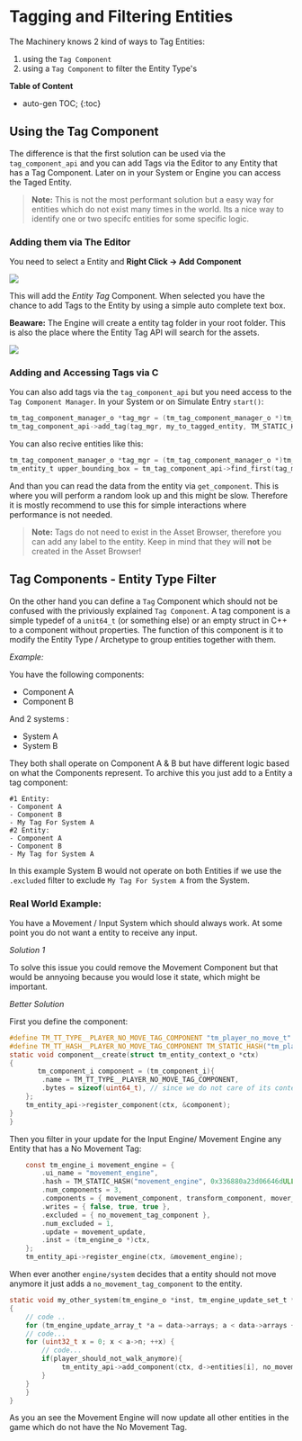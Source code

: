 # Tagging and Filtering Entities

The Machinery knows 2 kind of ways to Tag Entities:

1. using the `Tag Component`
2. using a `Tag Component` to filter the Entity Type's



**Table of Content**

* auto-gen TOC;
{:toc}
## Using the Tag Component

The difference is that the first solution can be used via the `tag_component_api` and you can add Tags via the Editor to any Entity that has a Tag Component. Later on in your System or Engine you can access the Taged Entity.

> **Note:** This is not the most performant solution but a easy way for entities which do not exist many times in the world. Its a nice way to identify one or two specifc entities for some specific logic.

### Adding them via The Editor

You need to select a Entity and **Right Click -> Add Component**

![](https://www.dropbox.com/s/x6pntlc4u0vw9pa/tm_guide_entity_tag_add_component.png?dl=1)

This will add the *Entity Tag* Component. When selected you have the chance to add Tags to the Entity by using a simple auto complete text box. 

**Beaware:** The Engine will create a entity tag folder in your root folder. This is also the place where the Entity Tag API will search for the assets.

![](https://www.dropbox.com/s/ve5lr0e0qcs221e/tm_guide_entity_tag.png?dl=1)

### Adding and Accessing Tags via C

You can also add tags via the `tag_component_api` but you need access to the `Tag Component Manager`. In your System or on Simulate Entry `start()`:

```c
tm_tag_component_manager_o *tag_mgr = (tm_tag_component_manager_o *)tm_entity_api->component_manager(ctx, tag_component);
tm_tag_component_api->add_tag(tag_mgr, my_to_tagged_entity, TM_STATIC_HASH("player", 0xafff68de8a0598dfULL));
```

You can also recive entities like this:

```c
tm_tag_component_manager_o *tag_mgr = (tm_tag_component_manager_o *)tm_entity_api->component_manager(ctx, tag_component);
tm_entity_t upper_bounding_box = tm_tag_component_api->find_first(tag_mgr, TM_STATIC_HASH("upper_bounding_box", 0x1afc9d34ecb740ecULL));
```

And than you can read the data from the entity via `get_component`. This is where you will perform a random look up and this might be slow. Therefore it is mostly recommend to use this for simple interactions where performance is not needed.

> **Note:** Tags do not need to exist in the Asset Browser, therefore you can add any label to the entity. Keep in mind that they will **not** be created in the Asset Browser!



## Tag Components - Entity Type Filter

On the other hand you can define a `Tag` Component which should not be confused with the priviously explained `Tag Component`. A tag component is a simple typedef of a `unit64_t` (or something else) or an empty struct in C++ to a component without properties. The function of this component is it to modify the Entity Type / Archetype to group entities together with them.

*Example:*

You have the following components:

- Component A
- Component B

And 2 systems :

- System A 
- System B

They both shall operate on Component A & B but have different logic based on what the Components represent. To archive this you just add to a Entity a tag component:

```
#1 Entity:
- Component A
- Component B
- My Tag For System A
#2 Entity:
- Component A
- Component B
- My Tag for System A
```

In this example System B would not operate on both Entities if we use the `.excluded` filter to exclude `My Tag For System A` from the System.

### Real World Example:

You have a Movement / Input System which should always work. At some point you do not want a entity to receive any input. 

*Solution 1*

To solve this issue you could remove the Movement Component but that would be annyoing because you would lose it state, which might be important.

*Better Solution*

First you define the component:

```c
#define TM_TT_TYPE__PLAYER_NO_MOVE_TAG_COMPONENT "tm_player_no_move_t"
#define TM_TT_HASH__PLAYER_NO_MOVE_TAG_COMPONENT TM_STATIC_HASH("tm_player_no_move_t", 0xc58cb6ade683ca88ULL)
static void component__create(struct tm_entity_context_o *ctx)
{
       tm_component_i component = (tm_component_i){
        .name = TM_TT_TYPE__PLAYER_NO_MOVE_TAG_COMPONENT,
        .bytes = sizeof(uint64_t), // since we do not care of its content we can just pick any 8 byte type
    };
    tm_entity_api->register_component(ctx, &component);
}
}
```

Then you filter in your update for the Input Engine/ Movement Engine any Entity that has a No Movement Tag:

```c
    const tm_engine_i movement_engine = {
        .ui_name = "movement_engine",
        .hash = TM_STATIC_HASH("movement_engine", 0x336880a23d06646dULL),
        .num_components = 3,
        .components = { movement_component, transform_component, mover_component },
        .writes = { false, true, true },
        .excluded = { no_movement_tag_component },
        .num_excluded = 1,
        .update = movement_update,
        .inst = (tm_engine_o *)ctx,
    };
    tm_entity_api->register_engine(ctx, &movement_engine);
```

When ever another `engine/system` decides that a entity should not move anymore it just adds a `no_movement_tag_component` to the entity.

```c
static void my_other_system(tm_engine_o *inst, tm_engine_update_set_t *data)
{
    // code ..
	for (tm_engine_update_array_t *a = data->arrays; a < data->arrays + data->num_arrays; ++a) {
    // code...
    for (uint32_t x = 0; x < a->n; ++x) {
        // code...
        if(player_should_not_walk_anymore){
             tm_entity_api->add_component(ctx, d->entities[i], no_movement);
        }
    }
    }
}
```

As you an see the Movement Engine will now update all other entities in the game which do not have the No Movement Tag.